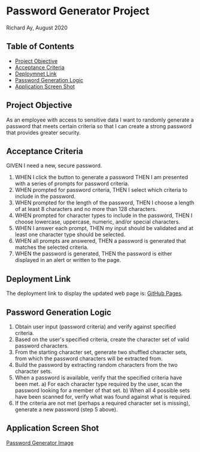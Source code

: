 # Password Generator Project
Richard Ay, August 2020

## Table of Contents
* [Project Objective](#project-objective)
* [Acceptance Criteria](#acceptance-criteria)
* [Deploymnet Link](#deployment-link)
* [Password Generation Logic](#password-generation-logic)
* [Application Screen Shot](#application-screen-shot)



## Project Objective
As an employee with access to sensitive data I want to randomly generate a password that meets certain criteria
so that I can create a strong password that provides greater security.

## Acceptance Criteria
GIVEN I need a new, secure password.

1) WHEN I click the button to generate a password THEN I am presented with a series of prompts for password criteria.
2) WHEN prompted for password criteria, THEN I select which criteria to include in the password.
3) WHEN prompted for the length of the password, THEN I choose a length of at least 8 characters and no more than 128 characters.
4) WHEN prompted for character types to include in the password, THEN I choose lowercase, uppercase, numeric, and/or special characters.
5) WHEN I answer each prompt, THEN my input should be validated and at least one character type should be selected.
6) WHEN all prompts are answered, THEN a password is generated that matches the selected criteria.
7) WHEN the password is generated, THEN the password is either displayed in an alert or written to the page.

## Deployment Link
The deployment link to display the updated web page is: 
[GitHub Pages](https://captainrich.github.io/Password-Generator/).

## Password Generation Logic

1) Obtain user input (password criteria) and verify against specified criteria.
2) Based on the user's specified criteria, create the character set of valid password characters.
3) From the starting character set, generate two shuffled character sets, from which the password characters will be extracted from.
4) Build the password by extracting random characters from the two character sets.
5) When a password is available, verify that the specified criteria have been met.
   a) For each character type required by the user, scan the password looking for a member of that set.
   b) When all 4 possible sets have been scanned for, verify what was found against what is required.
6) If the criteria are not met (perhaps a required character set is missing), generate a new password (step 5 above).


## Application Screen Shot

[Password Generator Image](screenshot.png)
